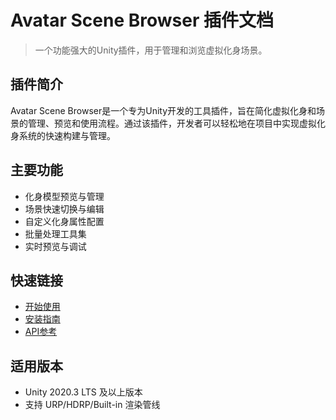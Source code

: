 # Avatar Scene Browser 插件文档

> 一个功能强大的Unity插件，用于管理和浏览虚拟化身场景。

## 插件简介

Avatar Scene Browser是一个专为Unity开发的工具插件，旨在简化虚拟化身和场景的管理、预览和使用流程。通过该插件，开发者可以轻松地在项目中实现虚拟化身系统的快速构建与管理。

## 主要功能

- 化身模型预览与管理
- 场景快速切换与编辑
- 自定义化身属性配置
- 批量处理工具集
- 实时预览与调试

## 快速链接

- [开始使用](getting-started.md)
- [安装指南](installation.md)
- [API参考](api-reference.md)

## 适用版本

- Unity 2020.3 LTS 及以上版本
- 支持 URP/HDRP/Built-in 渲染管线 